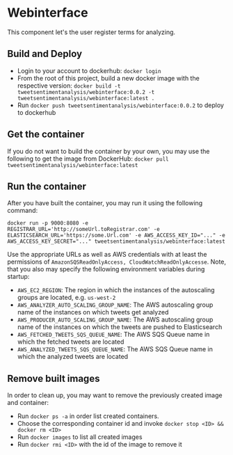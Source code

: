 # Webinterface

This component let's the user register terms for analyzing. 

## Build and Deploy
* Login to your account to dockerhub: `docker login`
* From the root of this project, build a new docker image with the respective version: `docker build -t tweetsentimentanalysis/webinterface:0.0.2 -t tweetsentimentanalysis/webinterface:latest .`
* Run `docker push tweetsentimentanalysis/webinterface:0.0.2` to deploy to dockerhub

## Get the container
If you do not want to build the container by your own, you may use the following to get the image from DockerHub:
`docker pull tweetsentimentanalysis/webinterface:latest`

## Run the container
After you have built the container, you may run it using the following command: 
```
docker run -p 9000:8080 -e REGISTRAR_URL='http://someUrl.toRegistrar.com' -e ELASTICSEARCH_URL='https://some.Url.com' -e AWS_ACCESS_KEY_ID="..." -e AWS_ACCESS_KEY_SECRET="..." tweetsentimentanalysis/webinterface:latest
```
Use the appropriate URLs as well as AWS credentials with at least the permissions of `AmazonSQSReadOnlyAccess, CloudWatchReadOnlyAccesse`.
Note, that you also may specify the following environment variables during startup:
* `AWS_EC2_REGION`: The region in which the instances of the autoscaling groups are located, e.g. `us-west-2`
* `AWS_ANALYZER_AUTO_SCALING_GROUP_NAME`: The AWS autoscaling group name of the instances on which tweets get analyzed
* `AWS_PRODUCER_AUTO_SCALING_GROUP_NAME`: The AWS autoscaling group name of the instances on which the tweets are pushed to Elasticsearch
* `AWS_FETCHED_TWEETS_SQS_QUEUE_NAME`: The AWS SQS Queue name in which the fetched tweets are located
* `AWS_ANALYZED_TWEETS_SQS_QUEUE_NAME`: The AWS SQS Queue name in which the analyzed tweets are located


## Remove built images
In order to clean up, you may want to remove the previously created image and container:

* Run `docker ps -a` in order list created containers.
* Choose the corresponding container id and invoke `docker stop <ID> && docker rm <ID>`
* Run `docker images` to list all created images
* Run `docker rmi <ID>` with the id of the image to remove it
